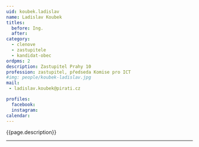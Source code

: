 ```yaml
---
uid: koubek.ladislav
name: Ladislav Koubek
titles:
  before: Ing.
  after:
category:
  - clenove
  - zastupitele    
  - kandidat-obec 
ordpms: 2
description: Zastupitel Prahy 10
profession: zastupitel, předseda Komise pro ICT
#img: people/koubek-ladislav.jpg
mail:
 - ladislav.koubek@pirati.cz

profiles:
  facebook: 
  instagram: 
calendar: 
---
```


{{page.description}}



---

